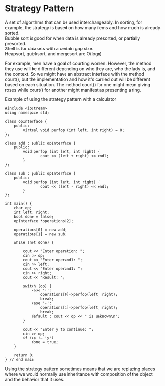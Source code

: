 # Strategy Pattern
A set of algorithms that can be used interchangeably. In sorting, for example, the strategy is based on how many items and how much is already sorted.  
Bubble sort is good for when data is already presorted, or partially presorted.  
Shell is for datasets with a certain gap size.  
Heapsort, quicksort, and mergesort are O(logn)  

For example, men have a goal of courting women. However, the method they use will be different depending on who they are, who the lady is, and the context. So we might have an abstract interface with the method court(), but the implementation and how it's carried out will be different based on each situation. The method court() for one might mean giving roses while court() for another might manifest as presenting a ring.  

Example of using the strategy pattern with a calculator
```
#include <iostream>
using namespace std;

class opInterface {
	public:
		virtual void perfop (int left, int right) = 0;
};

class add : public opInterface {
	public:
		void perfop (int left, int right) {
				cout << (left + right) << endl;
		}
};
		
class sub : public opInterface {
	public:
		void perfop (int left, int right) {
				cout << (left - right) << endl;
		}
};
		
int main() {
	char op;
	int left, right;
	bool done = false;
	opInterface *operations[2];
	
	operations[0] = new add;
	operations[1] = new sub;
	
	while (not done) {
	
		cout << "Enter operation: ";
		cin >> op;
		cout << "Enter operand1: ";
		cin >> left;
		cout << "Enter operand1: ";
		cin >> right;
		cout << "Result: ";
		
		switch (op) {
			case '+':
				operations[0]->perfop(left, right);
				break;
			case '-':
				operations[1]->perfop(left, right);
				break;
			default : cout << op << " is unknown\n";
		}
	
		cout << "Enter y to continue: ";
		cin >> op;
		if (op != 'y')
			done = true;
	}
	
	return 0;
} // end main
```

Using the strategy pattern sometimes means that we are replacing places where we would normally use inheritance with composition of the object and the behavior that it uses. 
